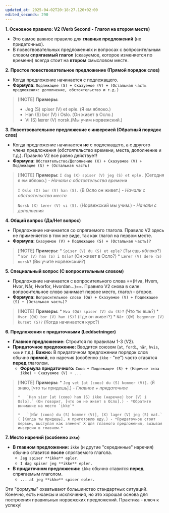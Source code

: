 ```yaml
---
updated_at: 2025-04-02T20:18:27.120+02:00
edited_seconds: 290
---
```


**1. Основное правило: V2 (Verb Second - Глагол на втором месте)**

*   Это самое важное правило для **главных предложений** (не придаточных).
*   В повествовательных предложениях и вопросах с вопросительным словом **спрягаемый глагол** (сказуемое, которое изменяется по времени) всегда стоит на **втором** смысловом месте.

**2. Простое повествовательное предложение (Прямой порядок слов)**

*   Когда предложение начинается с подлежащего.
*   **Формула:** `Подлежащее (S) + Сказуемое (V) + (Остальная часть предложения: дополнение, обстоятельство и т.д.)`

> [!NOTE] **Примеры:**
> 
>    *   Jeg (S) spiser (V) et eple. (Я ем яблоко.)
>    *   Han (S) bor (V) i Oslo. (Он живет в Осло.)
>    *   Vi (S) lærer (V) norsk.(Мы учим норвежский.)

**3. Повествовательное предложение с инверсией (Обратный порядок слов)**

*   Когда предложение начинается **не** с подлежащего, а с другого члена предложения (обстоятельство времени, места, дополнение и т.д.). Правило V2 все равно действует!
*   **Формула:** `Обстоятельство/Дополнение (X) + Сказуемое (V) + Подлежащее (S) + (Остальная часть)`

> [!NOTE]  **Примеры:** 
>    `I dag (X) spiser (V) jeg (S) et eple.` 
>    (Сегодня я ем яблоко.) -  *Начали с обстоятельства времени*<br>
>
>    
>    `I Oslo (X) bor (V) han (S).` 
>    (В Осло он живет.) -   *Начали с обстоятельства места*<br>
>    
>    
>    `Norsk (X) lærer (V) vi (S).` 
>    (Норвежский мы учим.) -    *Начали с дополнения*<br>
> 

**4. Общий вопрос (Да/Нет вопрос)**

*   Предложение начинается со спрягаемого глагола. Правило V2 здесь не применяется в том же виде, так как глагол на первом месте.
*   **Формула:** `Сказуемое (V) + Подлежащее (S) + (Остальная часть)?`

> [!NOTE]  **Примеры:**
>     *   `Spiser (V) du (S) et eple?` (Ты ешь яблоко?)
>     *   `Bor (V) han (S) i Oslo?` (Он живет в Осло?)
>     *   `Lærer (V) dere (S) norsk?` (Вы учите норвежский?)

**5. Специальный вопрос (С вопросительным словом)**

*   Предложение начинается с вопросительного слова ==(Hva, Hvem, Hvor, Når, Hvorfor, Hvordan...)==. Правило V2 снова в силе: вопросительное слово занимает первое место, глагол - второе.
*   **Формула:** `Вопросительное слово (QW) + Сказуемое (V) + Подлежащее (S) + (Остальная часть)?`

> [!NOTE]  **Примеры:**
>     *   `Hva (QW) spiser (V) du (S)?` (Что ты ешь?)
>     *   `Hvor (QW) bor (V) han (S)?` (Где он живет?)
>     *   `Når (QW) begynner (V) kurset (S)?` (Когда начинается курс?)

**6. Предложения с придаточными (Leddsetninger)**

*   **Главное предложение:** Строится по правилам 1-3 (V2).
*   **Придаточное предложение:** Вводится союзом (`at`, `fordi`, `når`, `hvis`, `som` и т.д.). **Важно:** В придаточном предложении порядок слов обычно **прямой**, но наречия (особенно `ikke` - "не") часто ставятся **перед** глаголом.
    *   **Формула придаточного:** `Союз + Подлежащее (S) + (Наречие типа ikke) + Сказуемое (V) + ...`

> [!NOTE]    **Примеры:**
>     *   `Jeg vet [at (союз) du (S) kommer (V)].` (Я знаю, [что ты придешь].) - *Главное + придаточное*
>     
>     *   `Han sier [at (союз) han (S) ikke (наречие) bor (V) i Oslo].` (Он говорит, [что он не живет в Осло].) - *Обратите внимание на место `ikke`*
>     
>     *   `[Når (союз) du (S) kommer (V)], (X) lager (V) jeg (S) mat.` ( [Когда ты придешь], я приготовлю еду.) - *Придаточное стоит первым, выступая как элемент X для главного предложения, вызывая инверсию в главном.*

**7. Место наречий (особенно `ikke`)**

*   **В главном предложении:** `ikke` (и другие "серединные" наречия) обычно ставится **после** спрягаемого глагола.
    *   `Jeg spiser **ikke** epler.`
    *   `I dag spiser jeg **ikke** epler.`
*   **В придаточном предложении:** `ikke` обычно ставится **перед** спрягаемым глаголом.
    *   `... at jeg **ikke** spiser epler.`

Эти "формулы" охватывают большинство стандартных ситуаций. Конечно, есть нюансы и исключения, но это хорошая основа для построения правильных норвежских предложений. Практика - ключ к успеху!